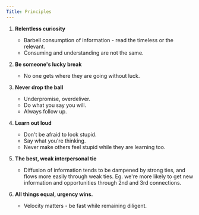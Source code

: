 ```yaml
---
Title: Principles
---
```


1. **Relentless curiosity**
    - Barbell consumption of information - read the timeless or the relevant.
    - Consuming and understanding are not the same.

2. **Be someone's lucky break**
    - No one gets where they are going without luck.

3. **Never drop the ball**
    - Underpromise, overdeliver.
    - Do what you say you will.
    - Always follow up.

4. **Learn out loud**
    - Don't be afraid to look stupid.
    - Say what you're thinking.
    - Never make others feel stupid while they are learning too.

5. **The best, weak interpersonal tie**
    - Diffusion of information tends to be dampened by strong ties, and flows more easily through weak ties. Eg. we're more likely to get new information and opportunities through 2nd and 3rd connections.

6. **All things equal, urgency wins.**
    - Velocity matters - be fast while remaining diligent.
